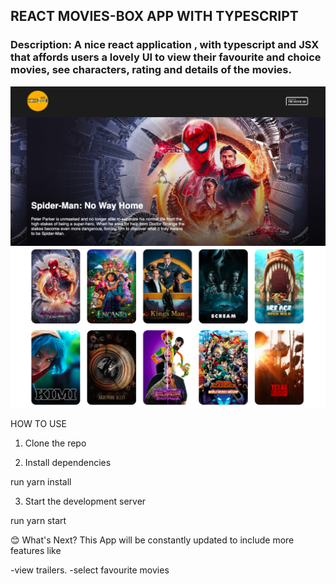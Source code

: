 ## REACT MOVIES-BOX APP WITH TYPESCRIPT

### Description: A nice react application , with typescript and JSX that affords users a lovely UI to view their favourite and choice movies, see characters, rating and details of the movies.

![Screenshot](public/screenshot1.png)
![Screenshot](public/screenshot2.png)

HOW TO USE

1. Clone the repo

2. Install dependencies

run yarn install

3. Start the development server

run yarn start

😊 What's Next?
This App will be constantly updated to include more features like

-view trailers.
-select favourite movies
